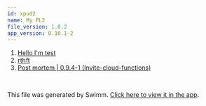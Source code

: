 ```yaml
---
id: xpud2
name: My PL2
file_version: 1.0.2
app_version: 0.10.1-2
---
```


<!-- Steps - Do not remove this comment -->
1. [Hello I'm test](hello-im-test.0zoyz.sw.md)
2. [rthft](http://localhost:5001/repos/OY6VN6VGOcBdgWRhxnrn/docs/BWXm1Jg2i28FOlZkcdwi)
3. [Post mortem | 0.9.4-1 (Invite-cloud-functions)](http://localhost:5001/repos/veezvxCuzpPrRLLXWD2E/docs/047do)


<br/>

This file was generated by Swimm. [Click here to view it in the app](http://localhost:5001/repos/ls4DA2fLasmQuEbT4ipw/playlists/xpud2).